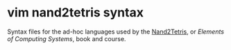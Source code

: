 # vim nand2tetris syntax
Syntax files for the ad-hoc languages used by the [Nand2Tetris](http://www.nand2tetris.org/), or *Elements of Computing
Systems*, book and course.
